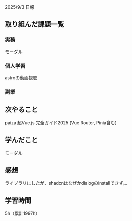
2025/9/3 日報
## 取り組んだ課題一覧


### 実務
モーダル


### 個人学習
astroの動画視聴


### 副業



## 次やること
paiza
超Vue.js 完全ガイド2025 (Vue Router, Pinia含む)


## 学んだこと
モーダル


## 感想
ライブラリにしたが、shadcnはなぜかdialogのinstallできず。。

## 学習時間
5h（累計1997h）
